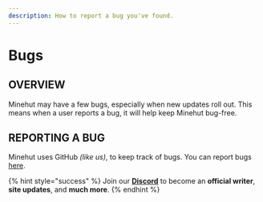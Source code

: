 ```yaml
---
description: How to report a bug you've found.
---
```


# Bugs

## OVERVIEW

Minehut may have a few bugs, especially when new updates roll out. This means when a user reports a bug, it will help keep Minehut bug-free.

## REPORTING A BUG

Minehut uses GitHub *(like us)*, to keep track of bugs. You can report bugs [here](https://github.com/Minehut/Meta).

{% hint style="success" %}
Join our **[Discord](https://invite.gg/minehutxyz)** to become an **official writer**, **site updates**, and **much more**.
{% endhint %}
